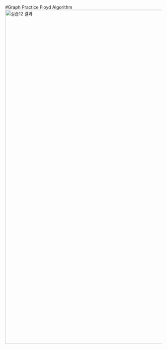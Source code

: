 #Graph Practice Floyd Algorithm
<img width="1072" alt="실습12 결과" src="https://github.com/romians/C-Traning12/assets/129321542/f63a6a17-d79d-416a-b82e-fde941ce057a">
